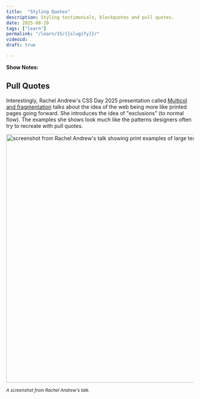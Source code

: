 ```yaml
---
title:  "Styling Quotes"
description: Styling testimonials, blockquotes and pull quotes.
date: 2025-08-20
tags: ["learn"]
permalink: "/learn/15/{{slugify}}/"
videoid: 
draft: true

---
```


 **Show Notes:**

## Pull Quotes

  Interestingly, Rachel Andrew's CSS Day 2025 presentation called [Multicol and fragmentation](https://youtu.be/NfwDP9shxNQ?t=2445) talks about the idea of the web being more like printed pages going forward. She introduces the idea of "exclusions" (to normal flow). The examples she shows look much like the patterns designers often try to recreate with pull quotes. 

  <div class="popout center-me" >

  <img src="/img/exclusions.webp" loading="lazy" width="1200" height="665" alt="screenshot from Rachel Andrew's talk showing print examples of large text excluded from normal document flow.">

  <small> <em> A screenshot from Rachel Andrew's talk.</em></small>
</div>
